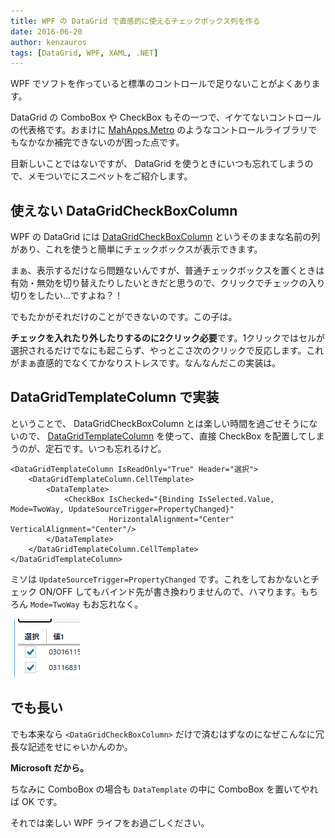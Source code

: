 ```yaml
---
title: WPF の DataGrid で直感的に使えるチェックボックス列を作る
date: 2016-06-20
author: kenzauros
tags: [DataGrid, WPF, XAML, .NET]
---
```


WPF でソフトを作っていると標準のコントロールで足りないことがよくあります。

DataGrid の ComboBox や CheckBox もその一つで、イケてないコントロールの代表格です。おまけに [MahApps.Metro](http://mahapps.com/) のようなコントロールライブラリでもなかなか補完できないのが困った点です。

目新しいことではないですが、 DataGrid を使うときにいつも忘れてしまうので、メモついでにスニペットをご紹介します。

## 使えない DataGridCheckBoxColumn

WPF の DataGrid には [DataGridCheckBoxColumn](https://msdn.microsoft.com/ja-jp/library/system.windows.controls.datagridcheckboxcolumn(v=vs.110).aspx) というそのままな名前の列があり、これを使うと簡単にチェックボックスが表示できます。

まぁ、表示するだけなら問題ないんですが、普通チェックボックスを置くときは有効・無効を切り替えたりしたいときだと思うので、クリックでチェックの入り切りをしたい...ですよね？！

でもたかがそれだけのことができないのです。この子は。

**チェックを入れたり外したりするのに2クリック必要**です。1クリックではセルが選択されるだけでなにも起こらず、やっとこさ次のクリックで反応します。これがまぁ直感的でなくてかなりストレスです。なんなんだこの実装は。

## DataGridTemplateColumn で実装

ということで、 DataGridCheckBoxColumn とは楽しい時間を過ごせそうにないので、 [DataGridTemplateColumn](https://msdn.microsoft.com/ja-jp/library/system.windows.controls.datagridtemplatecolumn(v=vs.110).aspx) を使って、直接 CheckBox を配置してしまうのが、定石です。いつも忘れるけど。

```
<DataGridTemplateColumn IsReadOnly="True" Header="選択">
    <DataGridTemplateColumn.CellTemplate>
        <DataTemplate>
            <CheckBox IsChecked="{Binding IsSelected.Value, Mode=TwoWay, UpdateSourceTrigger=PropertyChanged}"
                      HorizontalAlignment="Center" VerticalAlignment="Center"/>
        </DataTemplate>
    </DataGridTemplateColumn.CellTemplate>
</DataGridTemplateColumn>
```

ミソは `UpdateSourceTrigger=PropertyChanged` です。これをしておかないとチェック ON/OFF してもバインド先が書き換わりませんので、ハマります。もちろん `Mode=TwoWay` もお忘れなく。

![Usual CheckBox on WPF DataGrid](images/usual-checkbox-column-on-wpf-datagrid-1.png)

## でも長い

でも本来なら `<DataGridCheckBoxColumn>` だけで済むはずなのになぜこんなに冗長な記述をせにゃいかんのか。

**Microsoft だから。**

ちなみに ComboBox の場合も `DataTemplate` の中に ComboBox を置いてやれば OK です。

それでは楽しい WPF ライフをお過ごしください。